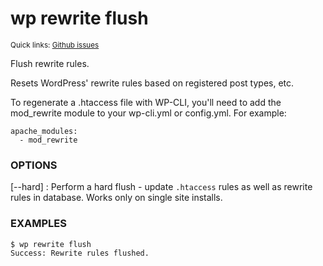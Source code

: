 # wp rewrite flush

<small>Quick links: <a href="https://github.com/issues?q=is%3Aopen+label%3Acommand%3Arewrite-flush+sort%3Aupdated-desc+org%3Awp-cli">Github issues</a></small>

Flush rewrite rules.

Resets WordPress' rewrite rules based on registered post types, etc.

To regenerate a .htaccess file with WP-CLI, you'll need to add the mod_rewrite module
to your wp-cli.yml or config.yml. For example:

```
apache_modules:
  - mod_rewrite
```

### OPTIONS

[\--hard]
: Perform a hard flush - update `.htaccess` rules as well as rewrite rules in database. Works only on single site installs.

### EXAMPLES

    $ wp rewrite flush
    Success: Rewrite rules flushed.



